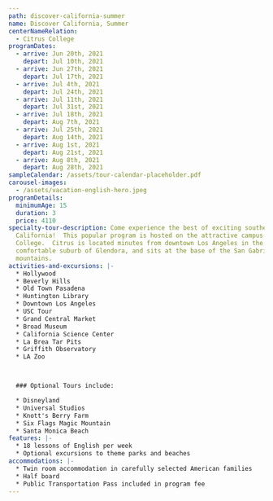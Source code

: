 ```yaml
---
path: discover-california-summer
name: Discover California, Summer
centerNameRelation:
  - Citrus College
programDates:
  - arrive: Jun 20th, 2021
    depart: Jul 10th, 2021
  - arrive: Jun 27th, 2021
    depart: Jul 17th, 2021
  - arrive: Jul 4th, 2021
    depart: Jul 24th, 2021
  - arrive: Jul 11th, 2021
    depart: Jul 31st, 2021
  - arrive: Jul 18th, 2021
    depart: Aug 7th, 2021
  - arrive: Jul 25th, 2021
    depart: Aug 14th, 2021
  - arrive: Aug 1st, 2021
    depart: Aug 21st, 2021
  - arrive: Aug 8th, 2021
    depart: Aug 28th, 2021
sampleCalendar: /assets/tour-calendar-placeholder.pdf
carousel-images:
  - /assets/vacation-english-hero.jpeg
programDetails:
  minimumAge: 15
  duration: 3
  price: 4110
specialty-tour-description: Come experience the best of exciting southern
  California!  This popular program is hosted on the attractive campus of Citrus
  College.  Citrus is located minutes from downtown Los Angeles in the
  comfortable suburb of Glendora, and sits at the base of the San Gabriel
  mountains.
activities-and-excursions: |-
  * Hollywood
  * Beverly Hills
  * Old Town Pasadena
  * Huntington Library
  * Downtown Los Angeles
  * USC Tour
  * Grand Central Market
  * Broad Museum
  * California Science Center
  * La Brea Tar Pits
  * Griffith Observatory
  * LA Zoo



  ### Optional Tours include:

  * Disneyland
  * Universal Studios
  * Knott's Berry Farm
  * Six Flags Magic Mountain
  * Santa Monica Beach
features: |-
  * 18 lessons of English per week
  * Optional excursions to theme parks and beaches
accommodations: |-
  * Twin room accommodation in carefully selected American families
  * Half board
  * Public Transportation Pass included in program fee
---
```

